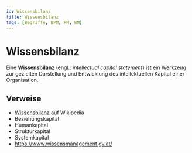 ```yaml
---
id: Wissensbilanz
title: Wissensbilanz
tags: [Begriffe, BPM, PM, WM]
---
```


# Wissensbilanz

Eine **Wissensbilanz** (engl.: *intellectual capital statement*) ist ein Werkzeug zur gezielten Darstellung und Entwicklung des intellektuellen Kapital einer Organisation. 

## Verweise

-  [Wissensbilanz](https://de.wikipedia.org/wiki/Wissensbilanz) auf Wikipedia
- Beziehungskapital 
- Humankapital
- Strukturkapital
- Systemkapital
- https://www.wissensmanagement.gv.at/

